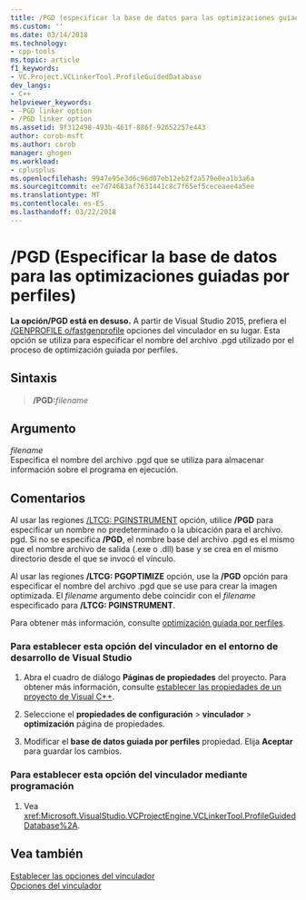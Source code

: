 ```yaml
---
title: /PGD (especificar la base de datos para las optimizaciones guiadas por perfil) | Documentos de Microsoft
ms.custom: ''
ms.date: 03/14/2018
ms.technology:
- cpp-tools
ms.topic: article
f1_keywords:
- VC.Project.VCLinkerTool.ProfileGuidedDatabase
dev_langs:
- C++
helpviewer_keywords:
- -PGD linker option
- /PGD linker option
ms.assetid: 9f312498-493b-461f-886f-92652257e443
author: corob-msft
ms.author: corob
manager: ghogen
ms.workload:
- cplusplus
ms.openlocfilehash: 9947e95e3d6c96d07eb12eb2f2a579e0ea1b3a6a
ms.sourcegitcommit: ee7d74683af7631441c8c7f65ef5ceceaee4a5ee
ms.translationtype: MT
ms.contentlocale: es-ES
ms.lasthandoff: 03/22/2018
---
```

# <a name="pgd-specify-database-for-profile-guided-optimizations"></a>/PGD (Especificar la base de datos para las optimizaciones guiadas por perfiles)

**La opción/PGD está en desuso.** A partir de Visual Studio 2015, prefiera el [/GENPROFILE o/fastgenprofile](genprofile-fastgenprofile-generate-profiling-instrumented-build.md) opciones del vinculador en su lugar. Esta opción se utiliza para especificar el nombre del archivo .pgd utilizado por el proceso de optimización guiada por perfiles.

## <a name="syntax"></a>Sintaxis

> **/PGD:**_filename_

## <a name="argument"></a>Argumento

*filename*<br/>
Especifica el nombre del archivo .pgd que se utiliza para almacenar información sobre el programa en ejecución.

## <a name="remarks"></a>Comentarios

Al usar las regiones [/LTCG: PGINSTRUMENT](../../build/reference/ltcg-link-time-code-generation.md) opción, utilice **/PGD** para especificar un nombre no predeterminado o la ubicación para el archivo. pgd. Si no se especifica **/PGD**, el nombre base del archivo .pgd es el mismo que el nombre archivo de salida (.exe o .dll) base y se crea en el mismo directorio desde el que se invocó el vínculo.

Al usar las regiones **/LTCG: PGOPTIMIZE** opción, use la **/PGD** opción para especificar el nombre del archivo .pgd que se use para crear la imagen optimizada. El *filename* argumento debe coincidir con el *filename* especificado para **/LTCG: PGINSTRUMENT**.

Para obtener más información, consulte [optimización guiada por perfiles](../../build/reference/profile-guided-optimizations.md).

### <a name="to-set-this-linker-option-in-the-visual-studio-development-environment"></a>Para establecer esta opción del vinculador en el entorno de desarrollo de Visual Studio

1. Abra el cuadro de diálogo **Páginas de propiedades** del proyecto. Para obtener más información, consulte [establecer las propiedades de un proyecto de Visual C++](../../ide/working-with-project-properties.md).

1. Seleccione el **propiedades de configuración** > **vinculador** > **optimización** página de propiedades.

1. Modificar el **base de datos guiada por perfiles** propiedad. Elija **Aceptar** para guardar los cambios.

### <a name="to-set-this-linker-option-programmatically"></a>Para establecer esta opción del vinculador mediante programación

1. Vea <xref:Microsoft.VisualStudio.VCProjectEngine.VCLinkerTool.ProfileGuidedDatabase%2A>.

## <a name="see-also"></a>Vea también

[Establecer las opciones del vinculador](../../build/reference/setting-linker-options.md)<br/>
[Opciones del vinculador](../../build/reference/linker-options.md)<br/>
